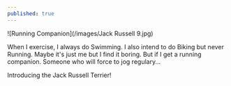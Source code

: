 ```yaml
---
published: true
---
```

![Running Companion](/images/Jack Russell 9.jpg)

When I exercise, I always do Swimming. I also intend to do Biking but never Running. Maybe it's just me but I find it boring. But if I get a running companion. Someone who will force to jog regulary...

Introducing the Jack Russell Terrier! 